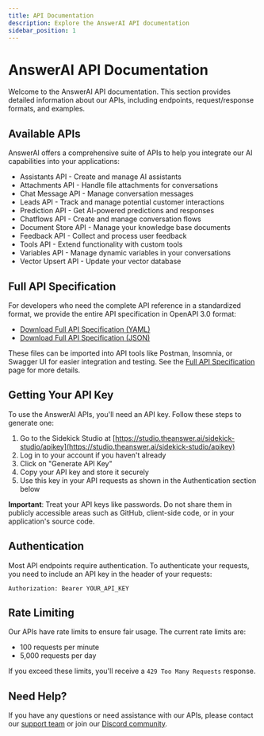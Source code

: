```yaml
---
title: API Documentation
description: Explore the AnswerAI API documentation
sidebar_position: 1
---
```


# AnswerAI API Documentation

Welcome to the AnswerAI API documentation. This section provides detailed information about our APIs, including endpoints, request/response formats, and examples.

## Available APIs

AnswerAI offers a comprehensive suite of APIs to help you integrate our AI capabilities into your applications:

-   Assistants API - Create and manage AI assistants
-   Attachments API - Handle file attachments for conversations
-   Chat Message API - Manage conversation messages
-   Leads API - Track and manage potential customer interactions
-   Prediction API - Get AI-powered predictions and responses
-   Chatflows API - Create and manage conversation flows
-   Document Store API - Manage your knowledge base documents
-   Feedback API - Collect and process user feedback
-   Tools API - Extend functionality with custom tools
-   Variables API - Manage dynamic variables in your conversations
-   Vector Upsert API - Update your vector database

## Full API Specification

For developers who need the complete API reference in a standardized format, we provide the entire API specification in OpenAPI 3.0 format:

-   [Download Full API Specification (YAML)](/api/full-api-spec.yaml)
-   [Download Full API Specification (JSON)](/api/full-api-spec.json)

These files can be imported into API tools like Postman, Insomnia, or Swagger UI for easier integration and testing. See the [Full API Specification](/docs/api/full-api-spec) page for more details.

## Getting Your API Key

To use the AnswerAI APIs, you'll need an API key. Follow these steps to generate one:

1. Go to the Sidekick Studio at [https://studio.theanswer.ai/sidekick-studio/apikey](https://studio.theanswer.ai/sidekick-studio/apikey)
2. Log in to your account if you haven't already
3. Click on "Generate API Key"
4. Copy your API key and store it securely
5. Use this key in your API requests as shown in the Authentication section below

**Important**: Treat your API keys like passwords. Do not share them in publicly accessible areas such as GitHub, client-side code, or in your application's source code.

## Authentication

Most API endpoints require authentication. To authenticate your requests, you need to include an API key in the header of your requests:

```http
Authorization: Bearer YOUR_API_KEY
```

## Rate Limiting

Our APIs have rate limits to ensure fair usage. The current rate limits are:

-   100 requests per minute
-   5,000 requests per day

If you exceed these limits, you'll receive a `429 Too Many Requests` response.

## Need Help?

If you have any questions or need assistance with our APIs, please contact our [support team](mailto:support@theanswer.ai) or join our [Discord community](https://discord.gg/X54ywt8pzj).
